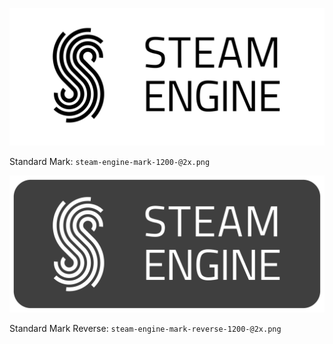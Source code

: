 ![Steam Engine Mark](https://raw.githubusercontent.com/steam-engine-psu/logo/master/steam-engine-mark-1200-%402x.png)

Standard Mark: `steam-engine-mark-1200-@2x.png`

![Steam Engine Mark Reverse](https://raw.githubusercontent.com/steam-engine-psu/logo/master/steam-engine-mark-reverse-1200-%402x.png)

Standard Mark Reverse: `steam-engine-mark-reverse-1200-@2x.png`
